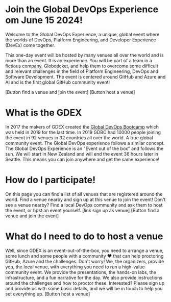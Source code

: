 # Join the  Global DevOps Experience om June 15 2024!
Welcome to the Global DevOps Experience, a unique, global event where the worlds of DevOps, Platform Engineering, and Developer Experience (DevEx) come together. 

This one-day event will be hosted by many venues all over the world and is more than an event. It is an experience. You will be part of a team in a fictious company, Globoticket, and help them to overcome some difficult and relevant challenges in the field of Platform Engineering, DevOps and Software Development. The event is centered around GitHub and Azure and AI and is the first global GitHub community event! 

[Button find a venue and join the event] 
[Button host a venue] 


# What is the GDEX
In 2017 the makers of GDEX created the [Global DevOps Bootcamp](https://globaldevopsbootcamp.com) which was held in 2019 for the last time. In 2019 GDBC had 10000 people joining the event in 92 venues in 32 countries all over the world. A true global community event. The Global DevOps experience follows a similar concept. The Global DevOps Experience is an "Event out of the box" and follows the sun. We will start in New Zealand and will end the event 36 hours later in Seattle. This means you can join anywhere and get the same experience! 

# How do I participate!
On this page you can find a list of all venues that are registered around the world. Find a venue nearby and sign up at this venue to join the event! Don't see a venue nearby? Find a local DevOps community and ask them to host the event, or hpst an event yourself. [link sign up as venue]
[Button find a venue and join the event] 

# What do I need to do to host a venue
Well, since GDEX is an event-out-of-the-box, you need to arrange a venue, some lunch and some people with a community :heart: that can help proctoring GitHub, Azure and the challenges. Don't worry! We, the organizers, provide you, the local venue, with everything you need to run a high-value community event. We provide the presentations, the hands-on labs, the infrastructure, and a fun narrative for the day. We also provide instructions around the challenges and how to proctor these. 
Interested? Please sign up and provide us with some basic details, and we will be in touch to help you set everything up.
[Button host a venue] 


